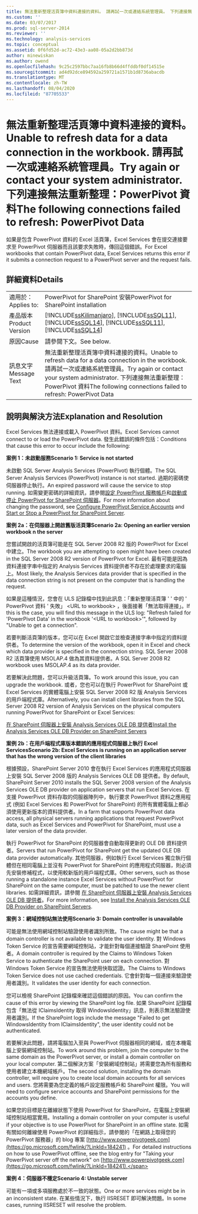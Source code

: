 ```yaml
---
title: 無法重新整理活頁簿中資料連接的資料。 請再試一次或連絡系統管理員。 下列連接無法重新整理： PowerPivot 資料 |Microsoft Docs
ms.custom: ''
ms.date: 03/07/2017
ms.prod: sql-server-2014
ms.reviewer: ''
ms.technology: analysis-services
ms.topic: conceptual
ms.assetid: 0f6fd52d-ac72-43e3-aa08-05a2d2bb873d
author: minewiskan
ms.author: owend
ms.openlocfilehash: 9c25c2597bbc7aa16fb8b66d4ffddbf0df14515e
ms.sourcegitcommit: ad4d92dce894592a259721a1571b1d8736abacdb
ms.translationtype: MT
ms.contentlocale: zh-TW
ms.lasthandoff: 08/04/2020
ms.locfileid: "87705533"
---
```

# <a name="unable-to-refresh-data-for-a-data-connection-in-the-workbook-try-again-or-contact-your-system-administrator-the-following-connections-failed-to-refresh-powerpivot-data"></a><span data-ttu-id="7580e-104">無法重新整理活頁簿中資料連接的資料。</span><span class="sxs-lookup"><span data-stu-id="7580e-104">Unable to refresh data for a data connection in the workbook.</span></span> <span data-ttu-id="7580e-105">請再試一次或連絡系統管理員。</span><span class="sxs-lookup"><span data-stu-id="7580e-105">Try again or contact your system administrator.</span></span> <span data-ttu-id="7580e-106">下列連接無法重新整理：PowerPivot 資料</span><span class="sxs-lookup"><span data-stu-id="7580e-106">The following connections failed to refresh: PowerPivot Data</span></span>
  <span data-ttu-id="7580e-107">如果是包含 PowerPivot 資料的 Excel 活頁簿，Excel Services 會在提交連接要求至 PowerPivot 伺服器而且該要求失敗時，傳回這個錯誤。</span><span class="sxs-lookup"><span data-stu-id="7580e-107">For Excel workbooks that contain PowerPivot data, Excel Services returns this error if it submits a connection request to a PowerPivot server and the request fails.</span></span>  
  
## <a name="details"></a><span data-ttu-id="7580e-108">詳細資料</span><span class="sxs-lookup"><span data-stu-id="7580e-108">Details</span></span>  
  
|||  
|-|-|  
|<span data-ttu-id="7580e-109">適用於：</span><span class="sxs-lookup"><span data-stu-id="7580e-109">Applies to:</span></span>|<span data-ttu-id="7580e-110">PowerPivot for SharePoint 安裝</span><span class="sxs-lookup"><span data-stu-id="7580e-110">PowerPivot for SharePoint installation</span></span>|  
|<span data-ttu-id="7580e-111">產品版本</span><span class="sxs-lookup"><span data-stu-id="7580e-111">Product Version</span></span>|[!INCLUDE[ssKilimanjaro](../../includes/sskilimanjaro-md.md)]<span data-ttu-id="7580e-112">, [!INCLUDE[ssSQL11](../../includes/sssql11-md.md)], [!INCLUDE[ssSQL14](../../includes/sssql14-md.md)]</span><span class="sxs-lookup"><span data-stu-id="7580e-112">, [!INCLUDE[ssSQL11](../../includes/sssql11-md.md)], [!INCLUDE[ssSQL14](../../includes/sssql14-md.md)]</span></span>|  
|<span data-ttu-id="7580e-113">原因</span><span class="sxs-lookup"><span data-stu-id="7580e-113">Cause</span></span>|<span data-ttu-id="7580e-114">請參閱下文。</span><span class="sxs-lookup"><span data-stu-id="7580e-114">See below.</span></span>|  
|<span data-ttu-id="7580e-115">訊息文字</span><span class="sxs-lookup"><span data-stu-id="7580e-115">Message Text</span></span>|<span data-ttu-id="7580e-116">無法重新整理活頁簿中資料連接的資料。</span><span class="sxs-lookup"><span data-stu-id="7580e-116">Unable to refresh data for a data connection in the workbook.</span></span> <span data-ttu-id="7580e-117">請再試一次或連絡系統管理員。</span><span class="sxs-lookup"><span data-stu-id="7580e-117">Try again or contact your system administrator.</span></span> <span data-ttu-id="7580e-118">下列連接無法重新整理：PowerPivot 資料</span><span class="sxs-lookup"><span data-stu-id="7580e-118">The following connections failed to refresh: PowerPivot Data</span></span>|  
  
## <a name="explanation-and-resolution"></a><span data-ttu-id="7580e-119">說明與解決方法</span><span class="sxs-lookup"><span data-stu-id="7580e-119">Explanation and Resolution</span></span>  
 <span data-ttu-id="7580e-120">Excel Services 無法連接或載入 PowerPivot 資料。</span><span class="sxs-lookup"><span data-stu-id="7580e-120">Excel Services cannot connect to or load the PowerPivot data.</span></span> <span data-ttu-id="7580e-121">發生此錯誤的條件包括：</span><span class="sxs-lookup"><span data-stu-id="7580e-121">Conditions that cause this error to occur include the following:</span></span>  
  
 <span data-ttu-id="7580e-122">**案例 1：未啟動服務**</span><span class="sxs-lookup"><span data-stu-id="7580e-122">**Scenario 1: Service is not started**</span></span>  
  
 <span data-ttu-id="7580e-123">未啟動 SQL Server Analysis Services (PowerPivot) 執行個體。</span><span class="sxs-lookup"><span data-stu-id="7580e-123">The SQL Server Analysis Services (PowerPivot) instance is not started.</span></span> <span data-ttu-id="7580e-124">過期的密碼使伺服器停止執行。</span><span class="sxs-lookup"><span data-stu-id="7580e-124">An expired password will cause the service to stop running.</span></span> <span data-ttu-id="7580e-125">如需變更密碼的詳細資訊，請參閱[設定 PowerPivot 服務帳戶](configure-power-pivot-service-accounts.md)和[啟動或停止 PowerPivot for SharePoint 伺服器](start-or-stop-a-power-pivot-for-sharepoint-server.md)。</span><span class="sxs-lookup"><span data-stu-id="7580e-125">For more information about changing the password, see [Configure PowerPivot Service Accounts](configure-power-pivot-service-accounts.md) and [Start or Stop a PowerPivot for SharePoint Server](start-or-stop-a-power-pivot-for-sharepoint-server.md).</span></span>  
  
 <span data-ttu-id="7580e-126">**案例 2a：在伺服器上開啟舊版活頁簿**</span><span class="sxs-lookup"><span data-stu-id="7580e-126">**Scenario 2a: Opening an earlier version workbook n the server**</span></span>  
  
 <span data-ttu-id="7580e-127">您嘗試開啟的活頁簿可能是在 SQL Server 2008 R2 版的 PowerPivot for Excel 中建立。</span><span class="sxs-lookup"><span data-stu-id="7580e-127">The workbook you are attempting to open might have been created in the SQL Server 2008 R2 version of PowerPivot for Excel.</span></span> <span data-ttu-id="7580e-128">最有可能是因為資料連接字串中指定的 Analysis Services 資料提供者不存在於處理要求的電腦上。</span><span class="sxs-lookup"><span data-stu-id="7580e-128">Most likely, the Analysis Services data provider that is specified in the data connection string is not present on the computer that is handling the request.</span></span>  
  
 <span data-ttu-id="7580e-129">如果是這種情況，您會在 ULS 記錄檔中找到此訊息：「重新整理活頁簿 ' ' 中的 ' PowerPivot 資料 ' 失敗」 \<URL to workbook> ，後面接著「無法取得連接」。</span><span class="sxs-lookup"><span data-stu-id="7580e-129">If this is the case, you will find this message in the ULS log: "Refresh failed for 'PowerPivot Data' in the workbook '\<URL to workbook>'", followed by "Unable to get a connection".</span></span>  
  
 <span data-ttu-id="7580e-130">若要判斷活頁簿的版本，您可以在 Excel 開啟它並檢查連接字串中指定的資料提供者。</span><span class="sxs-lookup"><span data-stu-id="7580e-130">To determine the version of the workbook, open it in Excel and check which data provider is specified in the connection string.</span></span> <span data-ttu-id="7580e-131">SQL Server 2008 R2 活頁簿使用 MSOLAP.4 做為其資料提供者。</span><span class="sxs-lookup"><span data-stu-id="7580e-131">A SQL Server 2008 R2 workbook uses MSOLAP.4 as its data provider.</span></span>  
  
 <span data-ttu-id="7580e-132">若要解決此問題，您可以升級活頁簿。</span><span class="sxs-lookup"><span data-stu-id="7580e-132">To work around this issue, you can upgrade the workbook.</span></span> <span data-ttu-id="7580e-133">或者，您也可以在執行 PowerPivot for SharePoint 或 Excel Services 的實體電腦上安裝 SQL Server 2008 R2 版 Analysis Services 的用戶端程式庫。</span><span class="sxs-lookup"><span data-stu-id="7580e-133">Alternatively, you can install client libraries from the SQL Server 2008 R2 version of Analysis Services on the physical computers running PowerPivot for SharePoint or Excel Services:</span></span>  
  
 [<span data-ttu-id="7580e-134">在 SharePoint 伺服器上安裝 Analysis Services OLE DB 提供者</span><span class="sxs-lookup"><span data-stu-id="7580e-134">Install the Analysis Services OLE DB Provider on SharePoint Servers</span></span>](../../sql-server/install/install-the-analysis-services-ole-db-provider-on-sharepoint-servers.md)  
  
 <span data-ttu-id="7580e-135">**案例 2b：在用戶端程式庫版本錯誤的應用程式伺服器上執行 Excel Services**</span><span class="sxs-lookup"><span data-stu-id="7580e-135">**Scenario 2b: Excel Services is running on an application server that has the wrong version of the client libraries**</span></span>  
  
 <span data-ttu-id="7580e-136">根據預設，SharePoint Server 2010 會在執行 Excel Services 的應用程式伺服器上安裝 SQL Server 2008 版的 Analysis Services OLE DB 提供者。</span><span class="sxs-lookup"><span data-stu-id="7580e-136">By default, SharePoint Server 2010 installs the SQL Server 2008 version of the Analysis Services OLE DB provider on application servers that run Excel Services.</span></span> <span data-ttu-id="7580e-137">在支援 PowerPivot 資料存取的伺服器陣列中，執行要求 PowerPivot 資料之應用程式 (例如 Excel Services 和 PowerPivot for SharePoint) 的所有實體電腦上都必須使用更新版本的資料提供者。</span><span class="sxs-lookup"><span data-stu-id="7580e-137">In a farm that supports PowerPivot data access, all physical servers running applications that request PowerPivot data, such as Excel Services and PowerPivot for SharePoint, must use a later version of the data provider.</span></span>  
  
 <span data-ttu-id="7580e-138">執行 PowerPivot for SharePoint 的伺服器會自動取得更新的 OLE DB 資料提供者。</span><span class="sxs-lookup"><span data-stu-id="7580e-138">Servers that run PowerPivot for SharePoint get the updated OLE DB data provider automatically.</span></span> <span data-ttu-id="7580e-139">其他伺服器，例如執行 Excel Services 獨立執行個體但在相同電腦上並沒有 PowerPivot for SharePoint 的應用程式伺服器，則必須先安裝修補程式，以使用較新版的用戶端程式庫。</span><span class="sxs-lookup"><span data-stu-id="7580e-139">Other servers, such as those running a standalone instance Excel Services without PowerPivot for SharePoint on the same computer, must be patched to use the newer client libraries.</span></span> <span data-ttu-id="7580e-140">如需詳細資訊，請參閱 [在 SharePoint 伺服器上安裝 Analysis Services OLE DB 提供者](../../sql-server/install/install-the-analysis-services-ole-db-provider-on-sharepoint-servers.md)。</span><span class="sxs-lookup"><span data-stu-id="7580e-140">For more information, see [Install the Analysis Services OLE DB Provider on SharePoint Servers](../../sql-server/install/install-the-analysis-services-ole-db-provider-on-sharepoint-servers.md).</span></span>  
  
 <span data-ttu-id="7580e-141">**案例 3：網域控制站無法使用**</span><span class="sxs-lookup"><span data-stu-id="7580e-141">**Scenario 3: Domain controller is unavailable**</span></span>  
  
 <span data-ttu-id="7580e-142">可能是無法使用網域控制站驗證使用者識別所致。</span><span class="sxs-lookup"><span data-stu-id="7580e-142">The cause might be that a domain controller is not available to validate the user identity.</span></span> <span data-ttu-id="7580e-143">對 Windows Token Service 的宣告需要網域控制站，才能針對每個連接驗證 SharePoint 使用者。</span><span class="sxs-lookup"><span data-stu-id="7580e-143">A domain controller is required by the Claims to Windows Token Service to authenticate the SharePoint user on each connection.</span></span> <span data-ttu-id="7580e-144">對 Windows Token Service 的宣告無法使用快取認證。</span><span class="sxs-lookup"><span data-stu-id="7580e-144">The Claims to Windows Token Service does not use cached credentials.</span></span> <span data-ttu-id="7580e-145">它會針對每一個連接來驗證使用者識別。</span><span class="sxs-lookup"><span data-stu-id="7580e-145">It validates the user identity for each connection.</span></span>  
  
 <span data-ttu-id="7580e-146">您可以檢視 SharePoint 記錄檔來確認這個錯誤的原因。</span><span class="sxs-lookup"><span data-stu-id="7580e-146">You can confirm the cause of this error by viewing the SharePoint log file.</span></span> <span data-ttu-id="7580e-147">如果 SharePoint 記錄檔包含「無法從 IClaimsIdentity 取得 WindowsIdentity」訊息，則表示無法驗證使用者識別。</span><span class="sxs-lookup"><span data-stu-id="7580e-147">If the SharePoint logs include the message "Failed to get WindowsIdentity from IClaimsIdentity", the user identity could not be authenticated.</span></span>  
  
 <span data-ttu-id="7580e-148">若要解決此問題，請將電腦加入至與 PowerPivot 伺服器相同的網域，或在本機電腦上安裝網域控制站。</span><span class="sxs-lookup"><span data-stu-id="7580e-148">To work around this problem, join the computer to the same domain as the PowerPivot server, or install a domain controller on your local computer.</span></span> <span data-ttu-id="7580e-149">第二個解決方案「安裝網域控制站」將需要您為所有服務和使用者建立本機網域帳戶。</span><span class="sxs-lookup"><span data-stu-id="7580e-149">The second solution, installing the domain controller, will require you to create local domain accounts for all services and users.</span></span> <span data-ttu-id="7580e-150">您將需要為您定義的帳戶設定服務帳戶和 SharePoint 權限。</span><span class="sxs-lookup"><span data-stu-id="7580e-150">You will need to configure service accounts and SharePoint permissions for the accounts you define.</span></span>  
  
 <span data-ttu-id="7580e-151">如果您的目標是在離線狀態下使用 PowerPivot for SharePoint，在電腦上安裝網域控制站相當實用。</span><span class="sxs-lookup"><span data-stu-id="7580e-151">Installing a domain controller on your computer is useful if your objective is to use PowerPivot for SharePoint in an offline state.</span></span> <span data-ttu-id="7580e-152">如需有關如何離線使用 PowerPivot 的詳細指示，請參閱的「在網路上取得您的 PowerPivot 服務器」的 blog 專案 [http://www.powerpivotgeek.com](https://go.microsoft.com/fwlink/?LinkId=184241) 。</span><span class="sxs-lookup"><span data-stu-id="7580e-152">For detailed instructions on how to use PowerPivot offline, see the blog entry for "Taking your PowerPivot server off the network" on [http://www.powerpivotgeek.com](https://go.microsoft.com/fwlink/?LinkId=184241).</span></span>  
  
 <span data-ttu-id="7580e-153">**案例 4：伺服器不穩定**</span><span class="sxs-lookup"><span data-stu-id="7580e-153">**Scenario 4: Unstable server**</span></span>  
  
 <span data-ttu-id="7580e-154">可能有一項或多項服務處於不一致的狀態。</span><span class="sxs-lookup"><span data-stu-id="7580e-154">One or more services might be in an inconsistent state.</span></span> <span data-ttu-id="7580e-155">在某些情況下，執行 IISRESET 即可解決問題。</span><span class="sxs-lookup"><span data-stu-id="7580e-155">In some cases, running IISRESET will resolve the problem.</span></span>  
  
  

